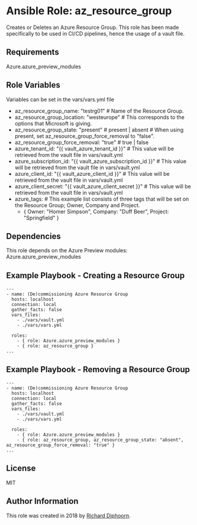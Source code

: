 # Ansible Role: az_resource_group

Creates or Deletes an Azure Resource Group. This role has been made specifically to be used in CI/CD pipelines, hence the usage of a vault file.

## Requirements

Azure.azure_preview_modules

## Role Variables

Variables can be set in the vars/vars.yml file

- az_resource_group_name: "testrg01" # Name of the Resource Group.
- az_resource_group_location: "westeurope" # This corresponds to the options that Microsoft is giving.
- az_resource_group_state: "present" # present | absent # When using present, set az_resource_group_force_removal to "false".
- az_resource_group_force_removal: "true" # true | false
- azure_tenant_id: "{{ vault_azure_tenant_id }}" # This value will be retrieved from the vault file in vars/vault.yml
- azure_subscription_id: "{{ vault_azure_subscription_id }}" # This value will be retrieved from the vault file in vars/vault.yml
- azure_client_id: "{{ vault_azure_client_id }}" # This value will be retrieved from the vault file in vars/vault.yml
- azure_client_secret: "{{ vault_azure_client_secret }}" # This value will be retrieved from the vault file in vars/vault.yml
- azure_tags: # This example list consists of three tags that will be set on the Resource Group; Owner, Company and Project.
    - { Owner: "Homer Simpson", Company: "Duff Beer", Project: "Springfield" }

## Dependencies

This role depends on the Azure Preview modules: Azure.azure_preview_modules

## Example Playbook - Creating a Resource Group
```
---
- name: (De)commissioning Azure Resource Group
  hosts: localhost
  connection: local
  gather_facts: false
  vars_files:
    - ./vars/vault.yml
    - ./vars/vars.yml
  
  roles:
    - { role: Azure.azure_preview_modules }
    - { role: az_resource_group }
...
```

## Example Playbook - Removing a Resource Group

```
---
- name: (De)commissioning Azure Resource Group
  hosts: localhost
  connection: local
  gather_facts: false
  vars_files:
    - ./vars/vault.yml
    - ./vars/vars.yml
  
  roles:
    - { role: Azure.azure_preview_modules }
    - { role: az_resource_group, az_resource_group_state: "absent", az_resource_group_force_removal: "true" }
...
```

## License

MIT

## Author Information

This role was created in 2018 by [Richard Diphoorn](https://www.richarddiphoorn.com/).